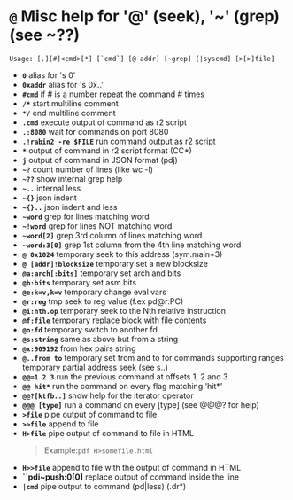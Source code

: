 <!-- TITLE: @ -->

#  **`@`** Misc help for '@' (seek), '~' (grep) (see ~??)


```text
Usage: [.][#]<cmd>[*] [`cmd`] [@ addr] [~grep] [|syscmd] [>[>]file]
```


- **`0`** alias for 's 0'
- **`0xaddr`** alias for 's 0x..'
- **`#cmd`** if # is a number repeat the command # times
- **`/*`** start multiline comment
- **`*/`** end multiline comment
- **`.cmd`** execute output of command as r2 script
- **`.:8080`** wait for commands on port 8080
- **`.!rabin2 -re $FILE`** run command output as r2 script
- **`*`** output of command in r2 script format (CC*)
- **`j`** output of command in JSON format (pdj)
- **`~?`** count number of lines (like wc -l)
- **`~??`** show internal grep help
- **`~..`** internal less
- **`~{}`** json indent
- **`~{}..`** json indent and less
- **`~word`** grep for lines matching word
- **`~!word`** grep for lines NOT matching word
- **`~word[2]`** grep 3rd column of lines matching word
- **`~word:3[0]`** grep 1st column from the 4th line matching word
- **`@ 0x1024`** temporary seek to this address (sym.main+3)
- **`@ [addr]!blocksize`** temporary set a new blocksize
- **`@a:arch[:bits]`** temporary set arch and bits
- **`@b:bits`** temporary set asm.bits
- **`@e:k=v,k=v`** temporary change eval vars
- **`@r:reg`** tmp seek to reg value (f.ex pd@r:PC)
- **`@i:nth.op`** temporary seek to the Nth relative instruction
- **`@f:file`** temporary replace block with file contents
- **`@o:fd`** temporary switch to another fd
- **`@s:string`** same as above but from a string
- **`@x:909192`** from hex pairs string
- **`@..from to`** temporary set from and to for commands supporting ranges temporary partial address seek (see s..)
- **`@@=1 2 3`** run the previous command at offsets 1, 2 and 3
- **`@@ hit*`** run the command on every flag matching 'hit*'
- **`@@?[ktfb..]`** show help for the iterator operator
- **`@@@ [type]`** run a command on every [type] (see @@@? for help)
- **`>file`** pipe output of command to file
- **`>>file`** append to file
- **`H>file`** pipe output of command to file in HTML
  > Example:`pdf H>somefile.html`
- **`H>>file`** append to file with the output of command in HTML
- **``pdi~push:0[0]** replace output of command inside the line
- **`|cmd`** pipe output to command (pd|less) (.dr*)